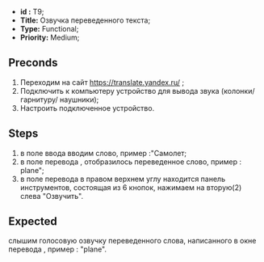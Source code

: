  - **id :** T9;
 - **Title:** Озвучка переведенного текста;
 - **Type:** Functional;
 - **Priority:** Medium;

## Preconds

1. Переходим на сайт https://translate.yandex.ru/ ;
2. Подключить к компьютеру устройство для вывода звука (колонки/гарнитуру/ наушники);
3. Настроить подключенное устройство.	

## Steps

 1. в поле ввода вводим слово, пример :"Самолет;
 2. в поле перевода , отобразилось переведенное слово, пример : plane";
 3. в поле перевода в правом верхнем углу находится панель инструментов, состоящая из 6 кнопок, нажимаем на вторую(2) слева "Озвучить".
 
## Expected
  
  слышим голосовую озвучку переведенного слова, написанного в окне перевода , пример : "plane".